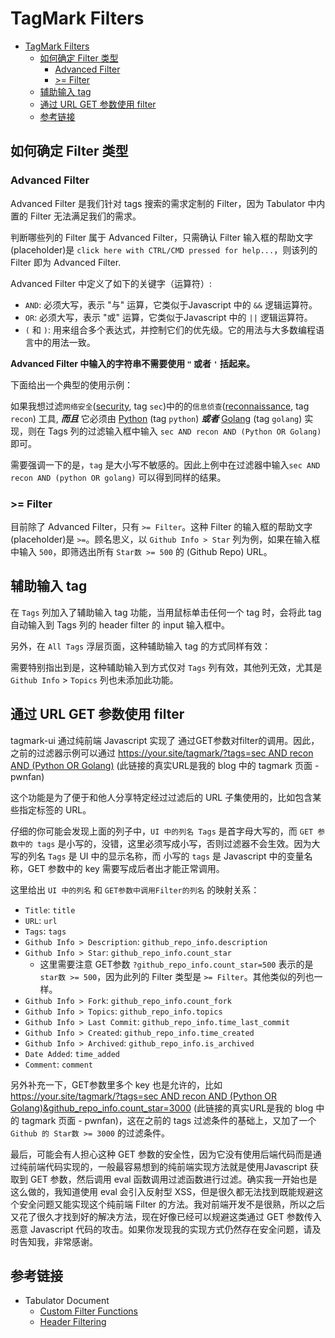 # TagMark Filters

- [TagMark Filters](#tagmark-filters)
  - [如何确定 Filter 类型](#如何确定-filter-类型)
    - [Advanced Filter](#advanced-filter)
    - [\>= Filter](#-filter)
  - [辅助输入 tag](#辅助输入-tag)
  - [通过 URL GET 参数使用 filter](#通过-url-get-参数使用-filter)
  - [参考链接](#参考链接)

## 如何确定 Filter 类型

### Advanced Filter

Advanced Filter 是我们针对 tags 搜索的需求定制的 Filter，因为 Tabulator 中内置的 Filter 无法满足我们的需求。

判断哪些列的 Filter 属于 Advanced Filter，只需确认 Filter 输入框的帮助文字(placeholder)是
`click here with CTRL/CMD pressed for help...`，则该列的 Filter 即为 Advanced Filter.

Advanced Filter 中定义了如下的关键字（运算符）:

- `AND`: 必须大写，表示 "与" 运算，它类似于Javascript 中的 `&&` 逻辑运算符。
- `OR`: 必须大写，表示 "或" 运算，它类似于Javascript 中的 `||` 逻辑运算符。
- `(` 和 `)`: 用来组合多个表达式，并控制它们的优先级。它的用法与大多数编程语言中的用法一致。

**Advanced Filter 中输入的字符串不需要使用 `"` 或者 `'` 括起来。**

下面给出一个典型的使用示例：

如果我想过滤`网络安全`(<u>security</u>, tag `sec`)中的的`信息侦查`(<u>reconnaissance</u>, tag `recon`) 工具, _**而且**_ 它必须由 <u>Python</u> (tag `python`) _**或者**_ <u>Golang</u> (tag `golang`) 实现，则在 Tags 列的过滤输入框中输入 `sec AND recon AND (Python OR Golang)` 即可。

需要强调一下的是，`tag` 是大小写不敏感的。因此上例中在过滤器中输入`sec AND recon AND (python OR golang)` 可以得到同样的结果。

### >= Filter

目前除了 Advanced Filter，只有 `>= Filter`。这种 Filter 的输入框的帮助文字(placeholder)是 `>=`。顾名思义，以 `Github Info > Star` 列为例，如果在输入框中输入 `500`，即筛选出所有 `Star数 >= 500` 的 (Github Repo) URL。

## 辅助输入 tag

在 `Tags` 列加入了辅助输入 tag 功能，当用鼠标单击任何一个 tag 时，会将此 tag 自动输入到 Tags 列的 header filter 的 input 输入框中。

另外，在 `All Tags` 浮层页面，这种辅助输入 tag 的方式同样有效：

需要特别指出到是，这种辅助输入到方式仅对 `Tags` 列有效，其他列无效，尤其是 `Github Info` > `Topics` 列也未添加此功能。

## 通过 URL GET 参数使用 filter

tagmark-ui 通过纯前端 Javascript 实现了 通过GET参数对filter的调用。因此，之前的过滤器示例可以通过 [https://your.site/tagmark/?tags=sec AND recon AND (Python OR Golang)](https://pwnfan.github.io/tagmark/?tags=sec%20AND%20recon%20AND%20(Python%20OR%20Golang)) (此链接的真实URL是我的 blog 中的 tagmark 页面 - pwnfan)

这个功能是为了便于和他人分享特定经过过滤后的 URL 子集使用的，比如包含某些指定标签的 URL。

仔细的你可能会发现上面的列子中，`UI 中的列名 Tags` 是首字母大写的，而 `GET 参数中的 tags` 是小写的，没错，这里必须写成小写，否则过滤器不会生效。因为大写的列名 `Tags` 是 UI 中的显示名称，而 小写的 `tags` 是 Javascript 中的变量名称，GET 参数中的 key 需要写成后者出才能正常调用。

这里给出 `UI 中的列名` 和 `GET参数中调用Filter的列名` 的映射关系：

- `Title`: `title`
- `URL`: `url`
- `Tags`: `tags`
- `Github Info > Description`: `github_repo_info.description`
- `Github Info > Star`: `github_repo_info.count_star`
  - 这里需要注意 GET参数 `?github_repo_info.count_star=500` 表示的是 `star数 >= 500`，因为此列的 Filter 类型是 `>= Filter`。其他类似的列也一样。
- `Github Info > Fork`: `github_repo_info.count_fork`
- `Github Info > Topics`: `github_repo_info.topics`
- `Github Info > Last Commit`: `github_repo_info.time_last_commit`
- `Github Info > Created`: `github_repo_info.time_created`
- `Github Info > Archived`: `github_repo_info.is_archived`
- `Date Added`: `time_added`
- `Comment`: `comment`

另外补充一下，GET参数里多个 key 也是允许的，比如 [https://your.site/tagmark/?tags=sec AND recon AND (Python OR Golang)&github_repo_info.count_star=3000](https://pwnfan.github.io/tagmark/?tags=sec%20AND%20recon%20AND%20(Python%20OR%20Golang)&github_repo_info.count_star=3000) (此链接的真实URL是我的 blog 中的 tagmark 页面 - pwnfan)，这在之前的 tags 过滤条件的基础上，又加了一个 `Github 的 Star数 >= 3000` 的过滤条件。

最后，可能会有人担心这种 GET 参数的安全性，因为它没有使用后端代码而是通过纯前端代码实现的，一般最容易想到的纯前端实现方法就是使用Javascript 获取到 GET 参数，然后调用 eval 函数调用过滤函数进行过滤。确实我一开始也是这么做的，我知道使用 eval 会引入反射型 XSS，但是很久都无法找到既能规避这个安全问题又能实现这个纯前端 Filter 的方法。我对前端开发不是很熟，所以之后又花了很久才找到好的解决方法，现在好像已经可以规避这类通过 GET 参数传入恶意 Javascript 代码的攻击。如果你发现我的实现方式仍然存在安全问题，请及时告知我，非常感谢。

## 参考链接

- Tabulator Document
  - [Custom Filter Functions](https://tabulator.info/docs/5.4/filter#func-builtin)
  - [Header Filtering](https://tabulator.info/docs/5.4/filter#header)

